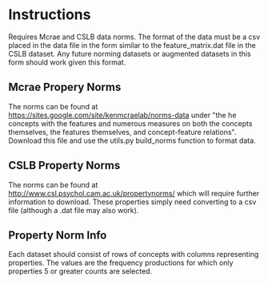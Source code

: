 # Instructions 
Requires Mcrae and CSLB data norms. The format of the data must be a csv placed in the data file in the form similar to the feature_matrix.dat file in the CSLB dataset.
Any future norming datasets or augmented datasets in this form should work given this format. 

## Mcrae Propery Norms
The norms can be found at https://sites.google.com/site/kenmcraelab/norms-data under "the he concepts with the features and numerous measures on both the concepts themselves, the features themselves, and concept-feature relations".
Download this file and use the utils.py build_norms function to format data. 

## CSLB Property Norms 
The norms can be found at http://www.csl.psychol.cam.ac.uk/propertynorms/ which will require further information to download.
These properties simply need converting to a csv file (although a .dat file may also work).

## Property Norm Info 
Each dataset should consist of rows of concepts with columns representing properties. The values are the frequency productions for which only properties 5 or greater counts are selected.
